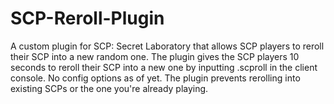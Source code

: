 # SCP-Reroll-Plugin
 A custom plugin for SCP: Secret Laboratory that allows SCP players to reroll their SCP into a new random one.
The plugin gives the SCP players 10 seconds to reroll their SCP into a new one by inputting .scproll in the client console. No config options as of yet. The plugin prevents rerolling into existing SCPs or the one you're already playing.
